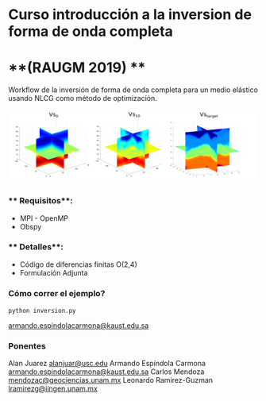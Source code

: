 # **Curso introducción  a la inversion de forma de onda completa**
# **(RAUGM 2019) **


Workflow de la inversión de forma de onda completa para un medio elástico usando NLCG como método de optimización.




![Inversion Results](Results/results.png)

### ** Requisitos**:
* MPI - OpenMP
* Obspy


### ** Detalles**:
* Código de diferencias finitas O(2,4)
* Formulación Adjunta


### Cómo correr el ejemplo?
    python inversion.py

armando.espindolacarmona@kaust.edu.sa


### Ponentes

Alan Juarez alanjuar@usc.edu
Armando Espíndola Carmona armando.espindolacarmona@kaust.edu.sa
Carlos Mendoza mendozac@geociencias.unam.mx
Leonardo Ramirez-Guzman lramirezg@iingen.unam.mx
